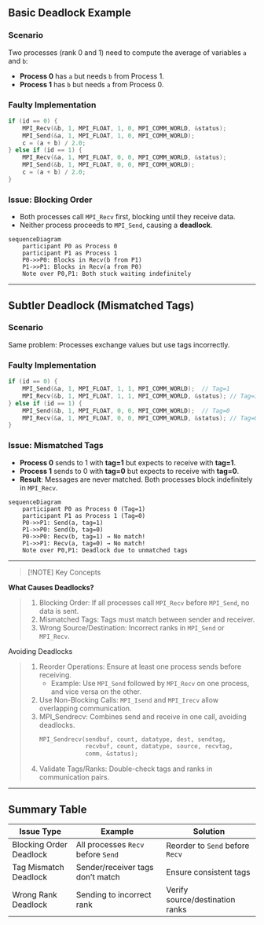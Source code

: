 ## Basic Deadlock Example

### Scenario
Two processes (rank 0 and 1) need to compute the average of variables `a` and `b`:
- **Process 0** has `a` but needs `b` from Process 1.
- **Process 1** has `b` but needs `a` from Process 0.

### Faulty Implementation
```c
if (id == 0) {
    MPI_Recv(&b, 1, MPI_FLOAT, 1, 0, MPI_COMM_WORLD, &status);
    MPI_Send(&a, 1, MPI_FLOAT, 1, 0, MPI_COMM_WORLD);
    c = (a + b) / 2.0;
} else if (id == 1) {
    MPI_Recv(&a, 1, MPI_FLOAT, 0, 0, MPI_COMM_WORLD, &status);
    MPI_Send(&b, 1, MPI_FLOAT, 0, 0, MPI_COMM_WORLD);
    c = (a + b) / 2.0;
}
```

### Issue: Blocking Order
- Both processes call `MPI_Recv` first, blocking until they receive data.
- Neither process proceeds to `MPI_Send`, causing a **deadlock**.

```mermaid
sequenceDiagram
    participant P0 as Process 0
    participant P1 as Process 1
    P0->>P0: Blocks in Recv(b from P1)
    P1->>P1: Blocks in Recv(a from P0)
    Note over P0,P1: Both stuck waiting indefinitely
```

---

## Subtler Deadlock (Mismatched Tags)

### Scenario
Same problem: Processes exchange values but use tags incorrectly.

### Faulty Implementation
```c
if (id == 0) {
    MPI_Send(&a, 1, MPI_FLOAT, 1, 1, MPI_COMM_WORLD);  // Tag=1
    MPI_Recv(&b, 1, MPI_FLOAT, 1, 1, MPI_COMM_WORLD, &status); // Tag=1
} else if (id == 1) {
    MPI_Send(&b, 1, MPI_FLOAT, 0, 0, MPI_COMM_WORLD);  // Tag=0
    MPI_Recv(&a, 1, MPI_FLOAT, 0, 0, MPI_COMM_WORLD, &status); // Tag=0
}
```

### Issue: Mismatched Tags
- **Process 0** sends to 1 with **tag=1** but expects to receive with **tag=1**.
- **Process 1** sends to 0 with **tag=0** but expects to receive with **tag=0**.
- **Result**: Messages are never matched. Both processes block indefinitely in `MPI_Recv`.

```mermaid
sequenceDiagram
    participant P0 as Process 0 (Tag=1)
    participant P1 as Process 1 (Tag=0)
    P0->>P1: Send(a, tag=1)
    P1->>P0: Send(b, tag=0)
    P0->>P0: Recv(b, tag=1) → No match!
    P1->>P1: Recv(a, tag=0) → No match!
    Note over P0,P1: Deadlock due to unmatched tags
```

---

> [!NOTE] Key Concepts
> 
**What Causes Deadlocks?**
> 1. Blocking Order: If all processes call `MPI_Recv` before `MPI_Send`, no data is sent.
> 2. Mismatched Tags: Tags must match between sender and receiver.
> 3. Wrong Source/Destination: Incorrect ranks in `MPI_Send` or `MPI_Recv`.
> 
Avoiding Deadlocks
> 1. Reorder Operations: Ensure at least one process sends before receiving.
>    - Example: Use `MPI_Send` followed by `MPI_Recv` on one process, and vice versa on the other.
> 2. Use Non-Blocking Calls: `MPI_Isend` and `MPI_Irecv` allow overlapping communication.
> 3. MPI_Sendrecv: Combines send and receive in one call, avoiding deadlocks.
>    ```c
>    MPI_Sendrecv(sendbuf, count, datatype, dest, sendtag,
>                 recvbuf, count, datatype, source, recvtag,
>                 comm, &status);
>    ```
> 4. Validate Tags/Ranks: Double-check tags and ranks in communication pairs.

---

## Summary Table

| Issue Type               | Example                          | Solution                          |
|--------------------------|----------------------------------|-----------------------------------|
| Blocking Order Deadlock  | All processes `Recv` before `Send` | Reorder to `Send` before `Recv`   |
| Tag Mismatch Deadlock    | Sender/receiver tags don’t match  | Ensure consistent tags            |
| Wrong Rank Deadlock      | Sending to incorrect rank        | Verify source/destination ranks   |
